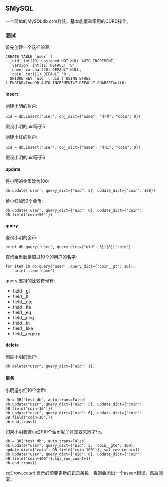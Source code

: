 ## SMySQL

一个简单的MySQLdb orm封装，基本能覆盖常用的CURD操作。


### 测试


首先创建一个这样的表:

```
CREATE TABLE `user` (
  `uid` int(10) unsigned NOT NULL AUTO_INCREMENT,
  `version` int(11) DEFAULT '0',
  `name` varchar(20) DEFAULT NULL,
  `coin` int(11) DEFAULT '0',
  UNIQUE KEY `uid` (`uid`) USING BTREE
) ENGINE=InnoDB AUTO_INCREMENT=7 DEFAULT CHARSET=utf8;
```

#### insert

创建小明的账户:

`uid = db.insert('user', obj_dict={"name": "小明", "coin": 0})`

假设小明的uid等于5

创建小红的账户:

`uid = db.insert('user', obj_dict={"name": "小红", "coin": 0})`

假设小明的uid等于6

#### update


将小明的金币改为100:

`db.update('user', query_dict={"uid": 5}, update_dict={'coin': 100})`

给小红加50个金币:

`db.update('user', query_dict={"uid": 6}, update_dict={'coin': DB.field("coin+50")})`

#### query

查询小明的金币:

`print db.query('user', query_dict={"uid": 5})[0]['coin']`

查询金币数量超过10个的用户的名字:

```
for item in db.query('user', query_dict={"coin__gt": 10}):  
    print item['name']
```

query 支持的比较符号有: 

* field__gt
* field__lt
* field__gte
* field__lte
* field__eq
* field__neq
* field__in
* field__like
* field__regexp


#### delete

删除小明的账户:

`db.delete("user", query_dict={"uid": 1})`

#### 事务

小明送小红10个金币:

```
db = DB("test_db", auto_trans=False)
db.update("user", query_dict={"uid": 5}, update_dict={"coin": DB.field("coin-10")})
db.update("user", query_dict={"uid": 6}, update_dict={"coin": DB.field("coin+10")})
db.end_trans()
```

如果小明要送小红100个金币呢？肯定要失败才行。

```
db = DB("test_db", auto_trans=False)
db.update("user", query_dict={"uid": 5, 'coin__gte': 100}, update_dict={"coin": DB.field("coin-100")}, sql_row_count=1)
db.update("user", query_dict={"uid": 6}, update_dict={"coin": DB.field("coin+100")},sql_row_count=1)
db.end_trans()
```

*sql\_row\_count* 表示必须要更新的记录条数，否则会抛出一个assert错误，然后回滚。


